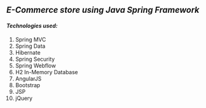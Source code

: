 ## *E-Commerce store using Java Spring Framework*

#### *Technologies used:*
1.  Spring MVC
2.  Spring Data
3.  Hibernate
4.  Spring Security
5.  Spring Webflow
6.  H2 In-Memory Database
7.  AngularJS
8.  Bootstrap
9.  JSP
10. jQuery

